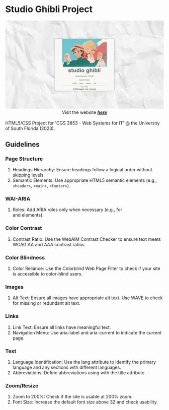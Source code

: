 
# Studio Ghibli Project

<div align="center">
  <img src="images/Screenshot 2024-09-13 074201.png">
  Visit the website <a href="https://kdot-mi.github.io/StudioGhibliProject.github.io/index.html"><i><b>here</b></i></a>
</div>
<br>
HTML5/CSS Project for 'CGS 3853 - Web Systems for IT' @ the University of South Florida (2023).

## Guidelines
### Page Structure
  1. Headings Hierarchy: Ensure headings follow a logical order without skipping levels.
  2. Semantic Elements: Use appropriate HTML5 semantic elements (e.g., `<header>`, `<main>`, `<footer>`).
### WAI-ARIA
  1. Roles: Add ARIA roles only when necessary (e.g., for <div> and <span> elements).
### Color Contrast
  1. Contrast Ratio: Use the WebAIM Contrast Checker to ensure text meets WCAG AA and AAA contrast ratios.
### Color Blindness
  1. Color Reliance: Use the Colorblind Web Page Filter to check if your site is accessible to color-blind users.
### Images
  1. Alt Text: Ensure all images have appropriate alt text. Use WAVE to check for missing or redundant alt text.
### Links
  1. Link Text: Ensure all links have meaningful text.
  2. Navigation Menu: Use aria-label and aria-current to indicate the current page.
### Text
  1. Language Identification: Use the lang attribute to identify the primary language and any sections with different languages.
  2. Abbreviations: Define abbreviations using <abbr> with the title attribute.
### Zoom/Resize
  1. Zoom to 200%: Check if the site is usable at 200% zoom.
  2. Font Size: Increase the default font size above 32 and check usability.

